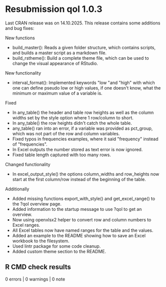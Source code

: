 # Resubmission qol 1.0.3
Last CRAN release was on 14.10.2025. This release contains some additions and bug fixes:

New functions
* build_master(): Reads a given folder structure, which contains scripts, and builds a master script as a markdown file.
* build_rstheme(): Build a complete theme file, which can be used to change the visual appearance of RStudio.

New functionality
* interval_format(): Implemented keywords "low "and "high" with which one can define pseudo low or high values, if one doesn't know, what the minimum or maximum value of a variable is. 

Fixed
* In any_table() the header and table row heights as well as the column widths set by the style option where 1 row/column to short.
* In any_table() the row heights didn't catch the whole table.
* any_table() ran into an error, if a variable was provided as pct_group, which was not part of the row and column variables.
* Fixed typos in frequencies examples, where it said "frequency" instead of "frequencies".
* In Excel outputs the number stored as text error is now ignored.
* Fixed table length captured with too many rows.

Changed functionality
* In excel_output_style() the options column_widths and row_heights now start at the first column/row instead of the beginning of the table.

Additionally
* Added missing functions export_with_style() and get_excel_range() to the ?qol overview page.
* Added information to the startup message to use ?qol to get an overview.
* Now using openxlsx2 helper to convert row and column numbers to Excel ranges.
* All Excel tables now have named ranges for the table and the values.
* Added an example to the README showing how to save an Excel workbook to the filesystem.
* Used lintr package for some code cleanup.
* Added custom theme section to the README.

## R CMD check results

0 errors | 0 warnings | 0 note

